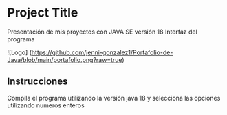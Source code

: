 
# Project Title

Presentación de mis proyectos con JAVA SE versión 18
Interfaz del programa 


![Logo] (https://github.com/jenni-gonzalez1/Portafolio-de-Java/blob/main/portafolio.png?raw=true)


## Instrucciones
Compila el programa utilizando la versión java 18 y selecciona
las opciones utilizando numeros enteros 
